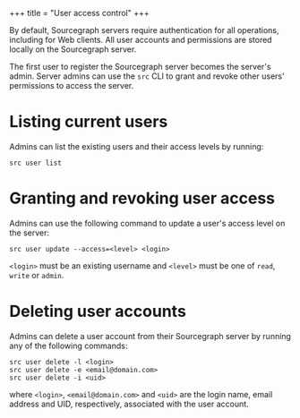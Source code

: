 +++
title = "User access control"
+++

By default, Sourcegraph servers require authentication for all
operations, including for Web clients. All user accounts and
permissions are stored locally on the Sourcegraph server.

The first user to register the Sourcegraph server becomes the server's
admin. Server admins can use the `src` CLI to grant and revoke other
users' permissions to access the server.

# Listing current users
Admins can list the existing users and their access levels by running:

	src user list

# Granting and revoking user access

Admins can use the following command to update a user's access level on the server:

	src user update --access=<level> <login>

`<login>` must be an existing username and `<level>` must be one of `read`,
`write` or `admin`.

# Deleting user accounts

Admins can delete a user account from their Sourcegraph server by running any of the following commands:

	src user delete -l <login>
	src user delete -e <email@domain.com>
	src user delete -i <uid>

where `<login>`, `<email@domain.com>` and `<uid>` are the login name, email address and UID, respectively, associated with the user account.
